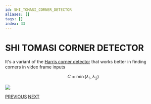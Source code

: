 ```yaml
---
id: SHI_TOMASI_CORNER_DETECTOR
aliases: []
tags: []
index: 33
---
```


# SHI TOMASI CORNER DETECTOR

It's a variant of the [Harris  corner detector](HARRIS_CORNER_DETECTOR.md)  that works better in finding corners in video frame inputs

$$
C = \min(\lambda_1,\lambda_2)
$$

![](computer_vision/Pasted_image_20240310172549.png)

[PREVIOUS](pages/local_features/HARRIS_CORNER_DETECTOR.md) [NEXT](local_features/SCALE_INVARIANCE.md)
